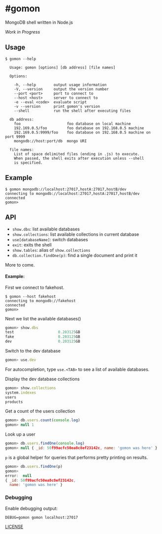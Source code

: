 #gomon
========

MongoDB shell written in Node.js


_Work in Progress_

## Usage

```
$ gomon --help

  Usage: gomon [options] [db address] [file names]

  Options:

    -h, --help        output usage information
    -V, --version     output the version number
    --port <port>     port to connect to
    --host <host>     server to connect to
    -e --eval <code>  evaluate script
    -v --version      print gomon's version
    --shell           run the shell after executing files

  db address:
    foo                     foo database on local machine
    192.169.0.5/foo         foo database on 192.168.0.5 machine
    192.169.0.5:9999/foo    foo database on 192.168.0.5 machine on port 9999
    mongodb://host:port/db  mongo URI

  file names:
    List of space delimited files (ending in .js) to execute.
    When passed, the shell exits after execution unless --shell
    is specified.
```

## Example

```
$ gomon mongodb://localhost:27017,hostA:27017,hostB/dev
connecting to mongodb://localhost:27017,hostA:27017,hostB/dev
connected
gomon>
```

## API

- `show.dbs`: list available databases
- `show.collections`: list available collections in current database
- `use[databaseName]`: switch databases
- `exit`: exits the shell
- `show.tables`: alias of `show.collections`
- `db.collection.findOne(p)`: find a single document and print it

More to come.

#### Example:

First we connect to fakehost.

```
$ gomon --host fakehost
connecting to mongodb://fakehost
connected
gomon>
```

Next we list the available databases()

```js
gomon> show.dbs
test                    0.203125GB
fake                    0.203125GB
dev                     0.203125GB
```

Switch to the dev database

```js
gomon> use.dev
```

For autocompletion, type `use.<TAB>` to see a list of available databases.

Display the dev database collections

```js
gomon> show.collections
system.indexes
users
products
```

Get a count of the users collection

```js
gomon> db.users.count(console.log)
gomon> null 1
```

Look up a user

```js
gomon> db.users.findOne(console.log)
gomon> null { _id: 50f99acfc50ea8c8ef23142c, name: 'gomon was here' }
```

`p` is a global helper for queries that performs pretty printing on results.

```js
gomon> db.users.findOne(p)
gomon>
error:  null
{ _id: 50f99acfc50ea8c8ef23142c,
  name: 'gomon was here' }
```

### Debugging

Enable debugging output:

```
DEBUG=gomon gomon localhost:27017
```

[LICENSE](https://github.com/aheckmann/gomon/blob/master/LICENSE)
